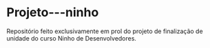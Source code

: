 # Projeto---ninho
Repositório feito exclusivamente em prol do projeto de finalização de unidade do curso Ninho de Desenvolvedores.
